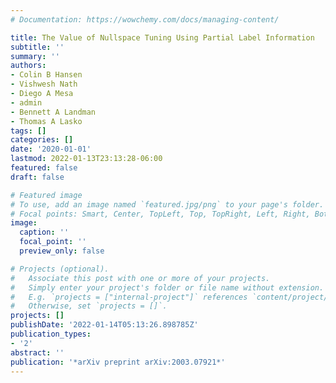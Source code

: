 ```yaml
---
# Documentation: https://wowchemy.com/docs/managing-content/

title: The Value of Nullspace Tuning Using Partial Label Information
subtitle: ''
summary: ''
authors:
- Colin B Hansen
- Vishwesh Nath
- Diego A Mesa
- admin
- Bennett A Landman
- Thomas A Lasko
tags: []
categories: []
date: '2020-01-01'
lastmod: 2022-01-13T23:13:28-06:00
featured: false
draft: false

# Featured image
# To use, add an image named `featured.jpg/png` to your page's folder.
# Focal points: Smart, Center, TopLeft, Top, TopRight, Left, Right, BottomLeft, Bottom, BottomRight.
image:
  caption: ''
  focal_point: ''
  preview_only: false

# Projects (optional).
#   Associate this post with one or more of your projects.
#   Simply enter your project's folder or file name without extension.
#   E.g. `projects = ["internal-project"]` references `content/project/deep-learning/index.md`.
#   Otherwise, set `projects = []`.
projects: []
publishDate: '2022-01-14T05:13:26.898785Z'
publication_types:
- '2'
abstract: ''
publication: '*arXiv preprint arXiv:2003.07921*'
---
```

